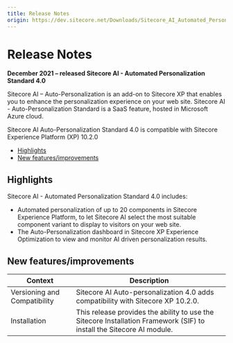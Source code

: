 ```yaml
---
title: Release Notes
origin: https://dev.sitecore.net/Downloads/Sitecore_AI_Automated_Personalization_Standard/4x/Sitecore_AI_Automated_Personalization_Standard_400/Release_Notes
---
```


# Release Notes

**December 2021 – released Sitecore AI - Automated Personalization Standard 4.0**

Sitecore AI – Auto-Personalization is an add-on to Sitecore XP that enables you to enhance the personalization experience on your web site. Sitecore AI - Auto-Personalization Standard is a SaaS feature, hosted in Microsoft Azure cloud.

Sitecore AI Auto-Personalization Standard 4.0 is compatible with Sitecore Experience Platform (XP) 10.2.0

-   [Highlights](#Highlights)
-   [New features/improvements](#New)

## Highlights

Sitecore AI - Automated Personalization Standard 4.0 includes:

-   Automated personalization of up to 20 components in Sitecore Experience Platform, to let Sitecore AI select the most suitable component variant to display to visitors on your web site.
-   The Auto-Personalization dashboard in Sitecore XP Experience Optimization to view and monitor AI driven personalization results.

## New features/improvements

 | Context | Description |
 | --- | --- |
 | Versioning and Compatibility​​ | Sitecore AI Auto-personalization 4.0 adds compatibility with Sitecore XP 10.2.0. |
 | ​​​Installation | This release provides the ability to use the Sitecore Installation Framework (SIF) to install the Sitecore AI module. |